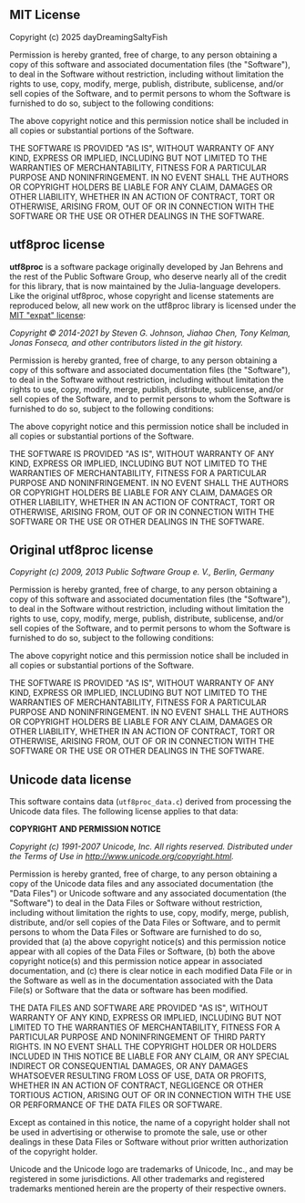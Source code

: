 ## MIT License ##

Copyright (c) 2025 dayDreamingSaltyFish

Permission is hereby granted, free of charge, to any person obtaining a copy
of this software and associated documentation files (the "Software"), to deal
in the Software without restriction, including without limitation the rights
to use, copy, modify, merge, publish, distribute, sublicense, and/or sell
copies of the Software, and to permit persons to whom the Software is
furnished to do so, subject to the following conditions:

The above copyright notice and this permission notice shall be included in all
copies or substantial portions of the Software.

THE SOFTWARE IS PROVIDED "AS IS", WITHOUT WARRANTY OF ANY KIND, EXPRESS OR
IMPLIED, INCLUDING BUT NOT LIMITED TO THE WARRANTIES OF MERCHANTABILITY,
FITNESS FOR A PARTICULAR PURPOSE AND NONINFRINGEMENT. IN NO EVENT SHALL THE
AUTHORS OR COPYRIGHT HOLDERS BE LIABLE FOR ANY CLAIM, DAMAGES OR OTHER
LIABILITY, WHETHER IN AN ACTION OF CONTRACT, TORT OR OTHERWISE, ARISING FROM,
OUT OF OR IN CONNECTION WITH THE SOFTWARE OR THE USE OR OTHER DEALINGS IN THE
SOFTWARE.

## utf8proc license ##

**utf8proc** is a software package originally developed
by Jan Behrens and the rest of the Public Software Group, who
deserve nearly all of the credit for this library, that is now maintained by the Julia-language developers.  Like the original utf8proc,
whose copyright and license statements are reproduced below, all new
work on the utf8proc library is licensed under the [MIT "expat"
license](http://opensource.org/licenses/MIT):

*Copyright &copy; 2014-2021 by Steven G. Johnson, Jiahao Chen, Tony Kelman, Jonas Fonseca, and other contributors listed in the git history.*

Permission is hereby granted, free of charge, to any person obtaining a
copy of this software and associated documentation files (the "Software"),
to deal in the Software without restriction, including without limitation
the rights to use, copy, modify, merge, publish, distribute, sublicense,
and/or sell copies of the Software, and to permit persons to whom the
Software is furnished to do so, subject to the following conditions:

The above copyright notice and this permission notice shall be included in
all copies or substantial portions of the Software.

THE SOFTWARE IS PROVIDED "AS IS", WITHOUT WARRANTY OF ANY KIND, EXPRESS OR
IMPLIED, INCLUDING BUT NOT LIMITED TO THE WARRANTIES OF MERCHANTABILITY,
FITNESS FOR A PARTICULAR PURPOSE AND NONINFRINGEMENT. IN NO EVENT SHALL THE
AUTHORS OR COPYRIGHT HOLDERS BE LIABLE FOR ANY CLAIM, DAMAGES OR OTHER
LIABILITY, WHETHER IN AN ACTION OF CONTRACT, TORT OR OTHERWISE, ARISING
FROM, OUT OF OR IN CONNECTION WITH THE SOFTWARE OR THE USE OR OTHER
DEALINGS IN THE SOFTWARE.

## Original utf8proc license ##

*Copyright (c) 2009, 2013 Public Software Group e. V., Berlin, Germany*

Permission is hereby granted, free of charge, to any person obtaining a
copy of this software and associated documentation files (the "Software"),
to deal in the Software without restriction, including without limitation
the rights to use, copy, modify, merge, publish, distribute, sublicense,
and/or sell copies of the Software, and to permit persons to whom the
Software is furnished to do so, subject to the following conditions:

The above copyright notice and this permission notice shall be included in
all copies or substantial portions of the Software.

THE SOFTWARE IS PROVIDED "AS IS", WITHOUT WARRANTY OF ANY KIND, EXPRESS OR
IMPLIED, INCLUDING BUT NOT LIMITED TO THE WARRANTIES OF MERCHANTABILITY,
FITNESS FOR A PARTICULAR PURPOSE AND NONINFRINGEMENT. IN NO EVENT SHALL THE
AUTHORS OR COPYRIGHT HOLDERS BE LIABLE FOR ANY CLAIM, DAMAGES OR OTHER
LIABILITY, WHETHER IN AN ACTION OF CONTRACT, TORT OR OTHERWISE, ARISING
FROM, OUT OF OR IN CONNECTION WITH THE SOFTWARE OR THE USE OR OTHER
DEALINGS IN THE SOFTWARE.

## Unicode data license ##

This software contains data (`utf8proc_data.c`) derived from processing
the Unicode data files. The following license applies to that data:

**COPYRIGHT AND PERMISSION NOTICE**

*Copyright (c) 1991-2007 Unicode, Inc. All rights reserved. Distributed
under the Terms of Use in http://www.unicode.org/copyright.html.*

Permission is hereby granted, free of charge, to any person obtaining a
copy of the Unicode data files and any associated documentation (the "Data
Files") or Unicode software and any associated documentation (the
"Software") to deal in the Data Files or Software without restriction,
including without limitation the rights to use, copy, modify, merge,
publish, distribute, and/or sell copies of the Data Files or Software, and
to permit persons to whom the Data Files or Software are furnished to do
so, provided that (a) the above copyright notice(s) and this permission
notice appear with all copies of the Data Files or Software, (b) both the
above copyright notice(s) and this permission notice appear in associated
documentation, and (c) there is clear notice in each modified Data File or
in the Software as well as in the documentation associated with the Data
File(s) or Software that the data or software has been modified.

THE DATA FILES AND SOFTWARE ARE PROVIDED "AS IS", WITHOUT WARRANTY OF ANY
KIND, EXPRESS OR IMPLIED, INCLUDING BUT NOT LIMITED TO THE WARRANTIES OF
MERCHANTABILITY, FITNESS FOR A PARTICULAR PURPOSE AND NONINFRINGEMENT OF
THIRD PARTY RIGHTS. IN NO EVENT SHALL THE COPYRIGHT HOLDER OR HOLDERS
INCLUDED IN THIS NOTICE BE LIABLE FOR ANY CLAIM, OR ANY SPECIAL INDIRECT OR
CONSEQUENTIAL DAMAGES, OR ANY DAMAGES WHATSOEVER RESULTING FROM LOSS OF
USE, DATA OR PROFITS, WHETHER IN AN ACTION OF CONTRACT, NEGLIGENCE OR OTHER
TORTIOUS ACTION, ARISING OUT OF OR IN CONNECTION WITH THE USE OR
PERFORMANCE OF THE DATA FILES OR SOFTWARE.

Except as contained in this notice, the name of a copyright holder shall
not be used in advertising or otherwise to promote the sale, use or other
dealings in these Data Files or Software without prior written
authorization of the copyright holder.

Unicode and the Unicode logo are trademarks of Unicode, Inc., and may be
registered in some jurisdictions. All other trademarks and registered
trademarks mentioned herein are the property of their respective owners.